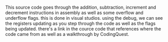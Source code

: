 This source code goes through the addition, subtraction, increment and decrement instructions
in assembly as well as some overflow and underflow flags. this is done in visual studios. 
using the debug, we can see the registers updating as you step through the code as well as the flags being updated. 
there's a link in the cource code that references where the code came from as well as a walkthrough by CodingQuest.

